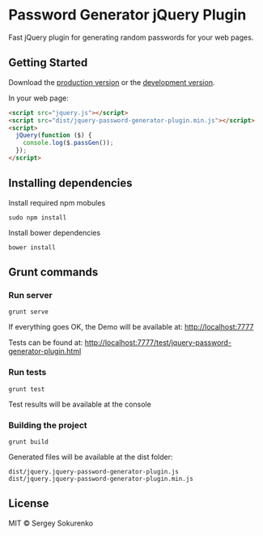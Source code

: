 # Password Generator jQuery Plugin

Fast jQuery plugin for generating random passwords for your web pages.


## Getting Started

Download the [production version][min] or the [development version][max].

[min]: https://raw.githubusercontent.com/ssokurenko/jquery-password-generator-plugin/master/dist/jquery.jquery-password-generator-plugin.min.js
[max]: https://raw.githubusercontent.com/ssokurenko/jquery-password-generator-plugin/master/dist/jquery.jquery-password-generator-plugin.js

In your web page:

```html
<script src="jquery.js"></script>
<script src="dist/jquery-password-generator-plugin.min.js"></script>
<script>
  jQuery(function ($) {
    console.log($.passGen());
  });
</script>
```

## Installing dependencies

Install required npm mobules

```
sudo npm install

```

Install bower dependencies

```
bower install
```

## Grunt commands


### Run server

```
grunt serve
```

If everything goes OK, the Demo will be available at: [http://localhost:7777](http://localhost:7777)

Tests can be found at: [http://localhost:7777/test/jquery-password-generator-plugin.html](http://localhost:7777/test/jquery-password-generator-plugin.html)

### Run tests
```
grunt test
```

Test results will be available at the console

### Building the project

```
grunt build
```

Generated files will be available at the dist folder:

```
dist/jquery.jquery-password-generator-plugin.js
dist/jquery.jquery-password-generator-plugin.min.js
```


## License

MIT © Sergey Sokurenko
